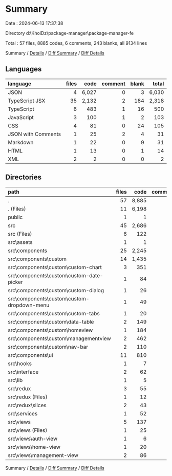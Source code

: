 # Summary

Date : 2024-06-13 17:37:38

Directory d:\\KhoiDz\\package-manager\\package-manager-fe

Total : 57 files,  8885 codes, 6 comments, 243 blanks, all 9134 lines

Summary / [Details](details.md) / [Diff Summary](diff.md) / [Diff Details](diff-details.md)

## Languages
| language | files | code | comment | blank | total |
| :--- | ---: | ---: | ---: | ---: | ---: |
| JSON | 4 | 6,027 | 0 | 3 | 6,030 |
| TypeScript JSX | 35 | 2,132 | 2 | 184 | 2,318 |
| TypeScript | 6 | 483 | 1 | 16 | 500 |
| JavaScript | 3 | 100 | 1 | 2 | 103 |
| CSS | 4 | 81 | 0 | 24 | 105 |
| JSON with Comments | 1 | 25 | 2 | 4 | 31 |
| Markdown | 1 | 22 | 0 | 9 | 31 |
| HTML | 1 | 13 | 0 | 1 | 14 |
| XML | 2 | 2 | 0 | 0 | 2 |

## Directories
| path | files | code | comment | blank | total |
| :--- | ---: | ---: | ---: | ---: | ---: |
| . | 57 | 8,885 | 6 | 243 | 9,134 |
| . (Files) | 11 | 6,198 | 3 | 21 | 6,222 |
| public | 1 | 1 | 0 | 0 | 1 |
| src | 45 | 2,686 | 3 | 222 | 2,911 |
| src (Files) | 6 | 122 | 1 | 29 | 152 |
| src\\assets | 1 | 1 | 0 | 0 | 1 |
| src\\components | 25 | 2,245 | 0 | 149 | 2,394 |
| src\\components\\custom | 14 | 1,435 | 0 | 55 | 1,490 |
| src\\components\\custom\\custom-chart | 3 | 351 | 0 | 8 | 359 |
| src\\components\\custom\\custom-date-picker | 1 | 84 | 0 | 5 | 89 |
| src\\components\\custom\\custom-dialog | 1 | 26 | 0 | 2 | 28 |
| src\\components\\custom\\custom-dropdown-menu | 1 | 49 | 0 | 4 | 53 |
| src\\components\\custom\\custom-tabs | 1 | 20 | 0 | 4 | 24 |
| src\\components\\custom\\data-table | 2 | 149 | 0 | 7 | 156 |
| src\\components\\custom\\homeview | 1 | 184 | 0 | 8 | 192 |
| src\\components\\custom\\managementview | 2 | 462 | 0 | 7 | 469 |
| src\\components\\custom\\nav-bar | 2 | 110 | 0 | 10 | 120 |
| src\\components\\ui | 11 | 810 | 0 | 94 | 904 |
| src\\hooks | 1 | 7 | 0 | 2 | 9 |
| src\\interface | 2 | 62 | 0 | 8 | 70 |
| src\\lib | 1 | 5 | 0 | 2 | 7 |
| src\\redux | 3 | 55 | 2 | 10 | 67 |
| src\\redux (Files) | 1 | 12 | 0 | 2 | 14 |
| src\\redux\\slices | 2 | 43 | 2 | 8 | 53 |
| src\\services | 1 | 52 | 0 | 6 | 58 |
| src\\views | 5 | 137 | 0 | 16 | 153 |
| src\\views (Files) | 1 | 25 | 0 | 4 | 29 |
| src\\views\\auth-view | 1 | 6 | 0 | 2 | 8 |
| src\\views\\home-view | 1 | 20 | 0 | 4 | 24 |
| src\\views\\management-view | 2 | 86 | 0 | 6 | 92 |

Summary / [Details](details.md) / [Diff Summary](diff.md) / [Diff Details](diff-details.md)